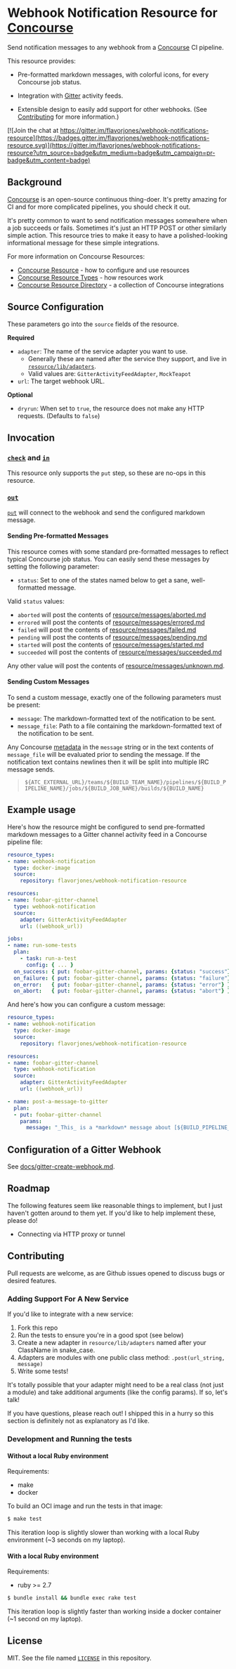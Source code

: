 # Webhook Notification Resource for [Concourse][]

Send notification messages to any webhook from a [Concourse][] CI pipeline.

This resource provides:

* Pre-formatted markdown messages, with colorful icons, for every Concourse job status.
* Integration with [Gitter][] activity feeds.
* Extensible design to easily add support for other webhooks. (See [Contributing](#contributing) for more information.)

  [Gitter]: https://gitter.im
  [Concourse]: https://concourse.ci

[![Join the chat at https://gitter.im/flavorjones/webhook-notifications-resource](https://badges.gitter.im/flavorjones/webhook-notifications-resource.svg)](https://gitter.im/flavorjones/webhook-notifications-resource?utm_source=badge&utm_medium=badge&utm_campaign=pr-badge&utm_content=badge)


## Background

[Concourse][] is an open-source continuous thing-doer. It's pretty amazing for CI and for more complicated pipelines, you should check it out.

It's pretty common to want to send notification messages somewhere when a job succeeds or fails. Sometimes it's just an HTTP POST or other similarly simple action. This resource tries to make it easy to have a polished-looking informational message for these simple integrations.

For more information on Concourse Resources:

- [Concourse Resource](https://concourse-ci.org/resources.html) - how to configure and use resources
- [Concourse Resource Types](https://concourse-ci.org/resource-types.html) - how resources work
- [Concourse Resource Directory](https://resource-types.concourse-ci.org/) - a collection of Concourse integrations


## Source Configuration

These parameters go into the `source` fields of the resource.

__Required__

* `adapter`: The name of the service adapter you want to use.
  * Generally these are named after the service they support, and live in [`resource/lib/adapters`](resource/lib/adapters).
  * Valid values are: `GitterActivityFeedAdapter`, `MockTeapot`
* `url`: The target webhook URL.

__Optional__

* `dryrun`: When set to `true`, the resource does not make any HTTP requests. (Defaults to `false`)


## Invocation

### [`check`](https://concourse-ci.org/implementing-resource-types.html#resource-check) and [`in`](https://concourse-ci.org/implementing-resource-types.html#resource-in)

This resource only supports the `put` step, so these are no-ops in this resource.


### [`out`](https://concourse-ci.org/implementing-resource-types.html#resource-out)

[`put`](https://concourse-ci.org/jobs.html#schema.step.put-step.put) will connect to the webhook and send the configured markdown message.


#### Sending Pre-formatted Messages

This resource comes with some standard pre-formatted messages to reflect typical Concourse job status. You can easily send these messages by setting the following parameter:

* `status`: Set to one of the states named below to get a sane, well-formatted message.

Valid `status` values:

* `aborted` will post the contents of [resource/messages/aborted.md](resource/messages/aborted.md?raw=true)
* `errored` will post the contents of [resource/messages/errored.md](resource/messages/errored.md?raw=true)
* `failed` will post the contents of [resource/messages/failed.md](resource/messages/failed.md?raw=true)
* `pending` will post the contents of [resource/messages/pending.md](resource/messages/pending.md?raw=true)
* `started` will post the contents of [resource/messages/started.md](resource/messages/started.md?raw=true)
* `succeeded` will post the contents of [resource/messages/succeeded.md](resource/messages/succeeded.md?raw=true)

Any other value will post the contents of [resource/messages/unknown.md](resource/messages/unknown.md?raw=true).


#### Sending Custom Messages

To send a custom message, exactly one of the following parameters must be present:

* `message`: The markdown-formatted text of the notification to be sent.
* `message_file`: Path to a file containing the markdown-formatted text of the notification to be sent.

Any Concourse [metadata][] in the `message` string or in the text contents of `message_file` will be evaluated prior to sending the message. If the notification text contains newlines then it will be split into multiple IRC message sends.

> `${ATC_EXTERNAL_URL}/teams/${BUILD_TEAM_NAME}/pipelines/${BUILD_PIPELINE_NAME}/jobs/${BUILD_JOB_NAME}/builds/${BUILD_NAME}`

  [metadata]: http://concourse.ci/implementing-resources.html#resource-metadata


## Example usage

Here's how the resource might be configured to send pre-formatted markdown messages to a Gitter channel activity feed in a Concourse pipeline file:

``` yml
resource_types:
- name: webhook-notification
  type: docker-image
  source:
    repository: flavorjones/webhook-notification-resource

resources:
- name: foobar-gitter-channel
  type: webhook-notification
  source:
    adapter: GitterActivityFeedAdapter
    url: ((webhook_url))

jobs:
- name: run-some-tests
  plan:
    - task: run-a-test
      config: { ... }
  on_success: { put: foobar-gitter-channel, params: {status: "success"} }
  on_failure: { put: foobar-gitter-channel, params: {status: "failure"} }
  on_error:   { put: foobar-gitter-channel, params: {status: "error"} }
  on_abort:   { put: foobar-gitter-channel, params: {status: "abort"} }
```

And here's how you can configure a custom message:

``` yml
resource_types:
- name: webhook-notification
  type: docker-image
  source:
    repository: flavorjones/webhook-notification-resource

resources:
- name: foobar-gitter-channel
  type: webhook-notification
  source:
    adapter: GitterActivityFeedAdapter
    url: ((webhook_url))

- name: post-a-message-to-gitter
  plan:
  - put: foobar-gitter-channel
    params:
      message: "_This_ is a *markdown* message about [${BUILD_PIPELINE_NAME}/${BUILD_JOB_NAME}/${BUILD_NAME}}](${BUILD_URL})"
```


## Configuration of a Gitter Webhook

See [docs/gitter-create-webhook.md](docs/gitter-create-webhook.md).


## Roadmap

The following features seem like reasonable things to implement, but I just haven't gotten around to them yet. If you'd like to help implement these, please do!

* Connecting via HTTP proxy or tunnel


## Contributing

Pull requests are welcome, as are Github issues opened to discuss bugs or desired features.

### Adding Support For A New Service

If you'd like to integrate with a new service:

1. Fork this repo
2. Run the tests to ensure you're in a good spot (see below)
3. Create a new adapter in `resource/lib/adapters` named after your ClassName in snake_case.
4. Adapters are modules with one public class method: `.post(url_string, message)`
5. Write some tests!

It's totally possible that your adapter might need to be a real class (not just a module) and take additional arguments (like the config params). If so, let's talk!

If you have questions, please reach out! I shipped this in a hurry so this section is definitely not as explanatory as I'd like.


### Development and Running the tests

#### Without a local Ruby environment

Requirements:

* make
* docker

To build an OCI image and run the tests in that image:

``` sh
$ make test
```

This iteration loop is slightly slower than working with a local Ruby environment (~3 seconds on my laptop).


#### With a local Ruby environment

Requirements:

* ruby >= 2.7

``` sh
$ bundle install && bundle exec rake test
```

This iteration loop is slightly faster than working inside a docker container (~1 second on my laptop).


## License

MIT. See the file named [`LICENSE`](LICENSE) in this repository.
